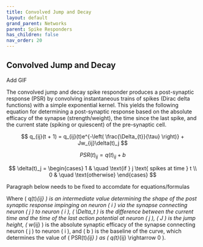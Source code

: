 ```yaml
---
title: Convolved Jump and Decay
layout: default
grand_parent: Networks
parent: Spike Responders
has_children: false
nav_order: 20
---
```


## Convolved Jump and Decay

<!-- TODO --> Add GIF

The convolved jump and decay spike responder produces a post-synaptic response (PSR) by convolving instantaneous trains of spikes (Dirac delta functions) with a simple exponential kernel. This yields the following equation for determining a post-synaptic response based on the absolute efficacy of the synapse (strength/weight), the time since the last spike, and the current state (spiking or quiescent) of the pre-synaptic cell.

$$ 
q_{ij}(t + 1) = q_{ij}(t)e^{-\left( \frac{\Delta_{t}}{\tau} \right)} + Jw_{ij}\delta(t)_j 
$$

$$ 
PSR(t)_{ij} = q(t)_{ij} + b 
$$

$$ 
\delta(t)_j = 
\begin{cases} 
1 & \quad \text{if } j \text{ spikes at time } t \\ 
0 & \quad \text{otherwise} 
\end{cases} 
$$

<!-- TODO --> Paragraph below needs to be fixed to accomdate for equations/formulas

Where \( q(t)_{ij} \) is an intermediate value determining the shape of the post synaptic response impinging on neuron \( i \) via the synapse connecting neuron \( j \) to neuron \( i \), \( \Delta_t \) is the difference between the current time and the time of the last action potential at neuron \( j \), \( J \) is the jump height, \( w_{ij} \) is the absolute synaptic efficacy of the synapse connecting neuron \( j \) to neuron \( i \), and \( b \) is the baseline of the curve, which determines the value of \( PSR(t)_{ij} \) as \( q(t)_{ij} \rightarrow 0 \).